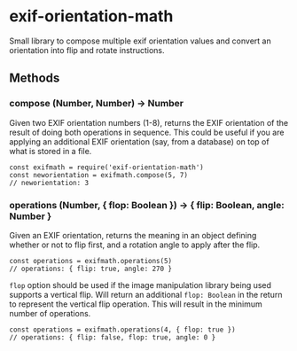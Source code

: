 # exif-orientation-math
Small library to compose multiple exif orientation values and convert an
orientation into flip and rotate instructions.

## Methods
### compose (Number, Number) -> Number
Given two EXIF orientation numbers (1-8), returns the EXIF orientation of the
result of doing both operations in sequence. This could be useful if you are
applying an additional EXIF orientation (say, from a database) on top of what
is stored in a file.
```
const exifmath = require('exif-orientation-math')
const neworientation = exifmath.compose(5, 7)
// neworientation: 3
```

### operations (Number, { flop: Boolean }) -> { flip: Boolean, angle: Number }
Given an EXIF orientation, returns the meaning in an object defining whether or
not to flip first, and a rotation angle to apply after the flip.
```
const operations = exifmath.operations(5)
// operations: { flip: true, angle: 270 }
```
`flop` option should be used if the image manipulation library being used supports
a vertical flip. Will return an additional `flop: Boolean` in the return to represent
the vertical flip operation. This will result in the minimum number of operations.
```
const operations = exifmath.operations(4, { flop: true })
// operations: { flip: false, flop: true, angle: 0 }
```
